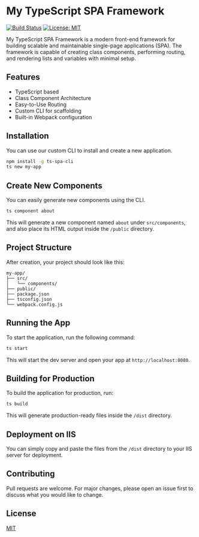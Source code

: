 # My TypeScript SPA Framework

[![Build Status](https://travis-ci.org/yourusername/yourrepositoryname.svg?branch=master)](https://travis-ci.org/yourusername/yourrepositoryname)
[![License: MIT](https://img.shields.io/badge/License-MIT-yellow.svg)](https://opensource.org/licenses/MIT)

My TypeScript SPA Framework is a modern front-end framework for building scalable and maintainable single-page applications (SPA). The framework is capable of creating class components, performing routing, and rendering lists and variables with minimal setup.

## Features

- TypeScript based
- Class Component Architecture
- Easy-to-Use Routing
- Custom CLI for scaffolding
- Built-in Webpack configuration

## Installation

You can use our custom CLI to install and create a new application.

```bash
npm install -g ts-spa-cli
ts new my-app
```

## Create New Components

You can easily generate new components using the CLI.

```bash
ts component about
```

This will generate a new component named `about` under `src/components`, and also place its HTML output inside the `/public` directory.

## Project Structure

After creation, your project should look like this:

```
my-app/
├── src/
│   └── components/
├── public/
├── package.json
├── tsconfig.json
└── webpack.config.js
```

## Running the App

To start the application, run the following command:

```bash
ts start
```

This will start the dev server and open your app at `http://localhost:8080`.

## Building for Production

To build the application for production, run:

```bash
ts build
```

This will generate production-ready files inside the `/dist` directory.

## Deployment on IIS

You can simply copy and paste the files from the `/dist` directory to your IIS server for deployment.

## Contributing

Pull requests are welcome. For major changes, please open an issue first to discuss what you would like to change.

## License

[MIT](https://choosealicense.com/licenses/mit/)
